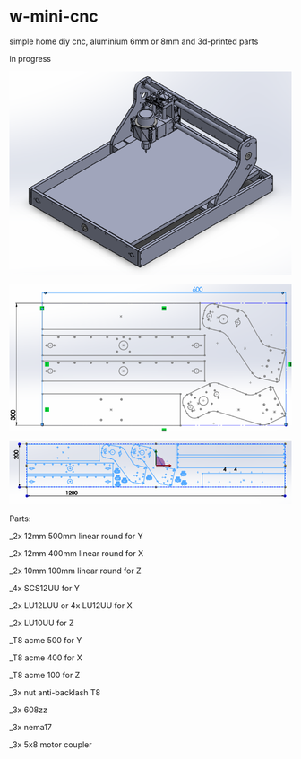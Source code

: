 # w-mini-cnc
simple home diy cnc, aluminium 6mm or 8mm and 3d-printed parts

in progress

![assembly](https://github.com/whoim2/w-mini-cnc/raw/main/Screenshot_1.png)

![cut600x300](https://github.com/whoim2/w-mini-cnc/raw/main/Screenshot_2.png)

![cut1200x200](https://github.com/whoim2/w-mini-cnc/raw/main/8mm/cut1200x200.png)

Parts:

_2x 12mm 500mm linear round for Y

_2x 12mm 400mm linear round for X

_2x 10mm 100mm linear round for Z

_4x SCS12UU for Y

_2x LU12LUU or 4x LU12UU for X

_2x LU10UU for Z

_T8 acme 500 for Y

_T8 acme 400 for X

_T8 acme 100 for Z

_3x nut anti-backlash T8

_3x 608zz

_3x nema17

_3x 5x8 motor coupler

